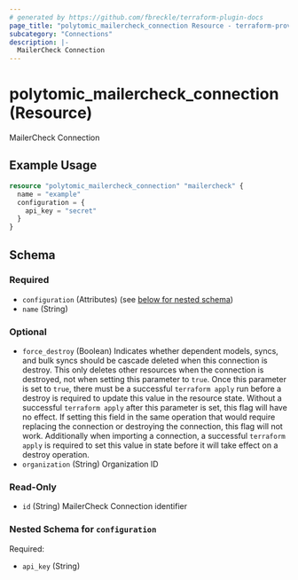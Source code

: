 ```yaml
---
# generated by https://github.com/fbreckle/terraform-plugin-docs
page_title: "polytomic_mailercheck_connection Resource - terraform-provider-polytomic"
subcategory: "Connections"
description: |-
  MailerCheck Connection
---
```


# polytomic_mailercheck_connection (Resource)

MailerCheck Connection

## Example Usage

```terraform
resource "polytomic_mailercheck_connection" "mailercheck" {
  name = "example"
  configuration = {
    api_key = "secret"
  }
}
```

<!-- schema generated by tfplugindocs -->
## Schema

### Required

- `configuration` (Attributes) (see [below for nested schema](#nestedatt--configuration))
- `name` (String)

### Optional

- `force_destroy` (Boolean) Indicates whether dependent models, syncs, and bulk syncs should be cascade deleted when this connection is destroy. This only deletes other resources when the connection is destroyed, not when setting this parameter to `true`. Once this parameter is set to `true`, there must be a successful `terraform apply` run before a destroy is required to update this value in the resource state. Without a successful `terraform apply` after this parameter is set, this flag will have no effect. If setting this field in the same operation that would require replacing the connection or destroying the connection, this flag will not work. Additionally when importing a connection, a successful `terraform apply` is required to set this value in state before it will take effect on a destroy operation.
- `organization` (String) Organization ID

### Read-Only

- `id` (String) MailerCheck Connection identifier

<a id="nestedatt--configuration"></a>
### Nested Schema for `configuration`

Required:

- `api_key` (String)


